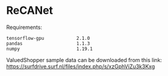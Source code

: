 # ReCANet

Requirements:
```
tensorflow-gpu            2.1.0
pandas                    1.1.3
numpy                     1.19.1
```

ValuedShopper sample data can be downloaded from this link:
https://surfdrive.surf.nl/files/index.php/s/xzGphViZu3k3Kxg
